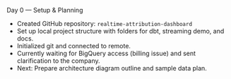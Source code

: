  Day 0 — Setup & Planning
- Created GitHub repository: `realtime-attribution-dashboard`
- Set up local project structure with folders for dbt, streaming demo, and docs.
- Initialized git and connected to remote.
- Currently waiting for BigQuery access (billing issue) and sent clarification to the company.
- Next: Prepare architecture diagram outline and sample data plan.
